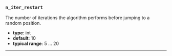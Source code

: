 ### `n_iter_restart`

The number of iterations the algorithm performs before jumping to a random position.


  - **type**: int
  - **default**: 10
  - **typical range**: 5 ... 20

---